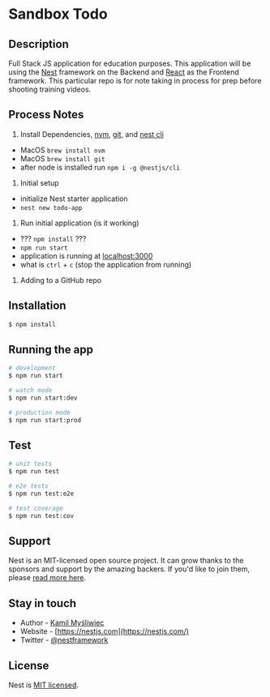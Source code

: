 # Sandbox Todo

## Description

Full Stack JS application for education purposes. This application will be using the [Nest](https://docs.nestjs.com/first-steps) framework on the Backend and [React](https://reactjs.org/docs/getting-started.html) as the Frontend framework. This particular repo is for note taking in process for prep before shooting training videos.

## Process Notes

1. Install Dependencies, [nvm](https://github.com/nvm-sh/nvm), [git](https://git-scm.com/download/mac), and [nest cli](https://docs.nestjs.com/first-steps)
  - MacOS `brew install nvm`
  - MacOS `brew install git`
  - after node is installed run `npm i -g @nestjs/cli`
1. Initial setup
  - initialize Nest starter application
  - `nest new todo-app`
1. Run initial application (is it working)
  - ??? `npm install` ???
  - `npm run start`
  - application is running at [localhost:3000](http://localhost:3000/)
  - what is `ctrl` + `c` (stop the application from running)
1. Adding to a GitHub repo

## Installation

```bash
$ npm install
```

## Running the app

```bash
# development
$ npm run start

# watch mode
$ npm run start:dev

# production mode
$ npm run start:prod
```

## Test

```bash
# unit tests
$ npm run test

# e2e tests
$ npm run test:e2e

# test coverage
$ npm run test:cov
```

## Support

Nest is an MIT-licensed open source project. It can grow thanks to the sponsors and support by the amazing backers. If you'd like to join them, please [read more here](https://docs.nestjs.com/support).

## Stay in touch

- Author - [Kamil Myśliwiec](https://kamilmysliwiec.com)
- Website - [https://nestjs.com](https://nestjs.com/)
- Twitter - [@nestframework](https://twitter.com/nestframework)

## License

Nest is [MIT licensed](LICENSE).
